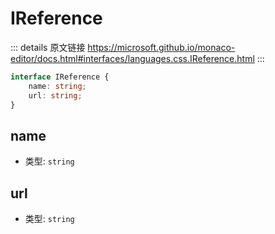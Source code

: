 # IReference
        
::: details 原文链接
https://microsoft.github.io/monaco-editor/docs.html#interfaces/languages.css.IReference.html
:::

```ts
interface IReference {
    name: string;
    url: string;
}
```
## name
- 类型: `string`
## url
- 类型: `string`